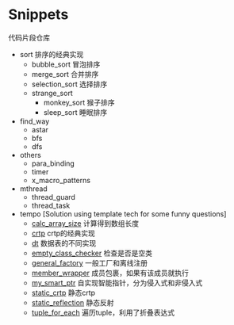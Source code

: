 # Snippets
 
代码片段仓库

- sort 排序的经典实现
  - bubble_sort 冒泡排序
  - merge_sort 合并排序
  - selection_sort 选择排序
  - strange_sort
    - monkey_sort 猴子排序
    - sleep_sort 睡眠排序
- find_way
  - astar
  - bfs
  - dfs
- others
  - para_binding
  - timer
  - x_macro_patterns
- mthread
  - thread_guard
  - thread_task
- tempo [Solution using template tech for some funny questions]
  - [calc_array_size](./tempo/calc_array_size) 计算得到数组长度
  - [crtp](./tempo/crtp/) crtp的经典实现
  - [dt](./tempo/dt) 数据表的不同实现
  - [empty_class_checker](./tempo/empty_class_checker) 检查是否是空类
  - [general_factory](./tempo/general_factory) 一般工厂和离线注册
  - [member_wrapper](./tempo/member_wrapper/) 成员包裹，如果有该成员就执行
  - [my_smart_ptr](./tempo/my_smart_ptr/) 自实现智能指针，分为侵入式和非侵入式
  - [static_crtp](./tempo/static_crtp/) 静态crtp
  - [static_reflection](./tempo/static_reflection/) 静态反射
  - [tuple_for_each](./tempo/tuple_for_each/) 遍历tuple，利用了折叠表达式
